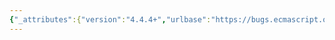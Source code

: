 ```yaml
---
{"_attributes":{"version":"4.4.4+","urlbase":"https://bugs.ecmascript.org/","maintainer":"dherman@mozilla.com"},"bug":{"bug_id":3970,"creation_ts":"2015-02-17 06:54:00 -0800","short_desc":"9.4.2.3, 19.1.3.6, 24.3.1.1, 24.3.2, 24.3.2.1: Missing ReturnIfAbrupt after IsArray","delta_ts":"2015-02-19 19:11:01 -0800","product":"Draft for 6th Edition","component":"technical issue","version":"Rev 33: February 12, 2015 Draft","rep_platform":"All","op_sys":"All","bug_status":"RESOLVED","resolution":"FIXED","priority":"Normal","bug_severity":"normal","everconfirmed":true,"reporter":{"uid":"andrebargull","name":"André Bargull"},"assigned_to":{"uid":"allen","name":"Allen Wirfs-Brock"},"long_desc":[{"commentid":12807,"comment_count":0,"who":{"uid":"andrebargull","name":"André Bargull"},"bug_when":"2015-02-17 06:54:37 -0800","thetext":"9.4.2.3 ArraySpeciesCreate(originalArray, length) Abstract Operation\n- step 4\n\n19.1.3.6 Object.prototype.toString ( )\n- step 4\n\n24.3.1.1 Runtime Semantics: Walk Abstract Operation\n- step 3.a\n\n24.3.2 JSON.stringify ( value [ , replacer [ , space ] ] )\n- step 4.b\n\n24.3.2.1 Runtime Semantics: Str Abstract Operation\n- step 11.a\n\nIsArray is fallible, so it needs be guarded with a ReturnIfAbrupt call."},{"commentid":12826,"comment_count":1,"who":{"uid":"allen","name":"Allen Wirfs-Brock"},"bug_when":"2015-02-17 11:05:29 -0800","thetext":"fixed in rev34 editor's draft"},{"commentid":13095,"comment_count":2,"who":{"uid":"allen","name":"Allen Wirfs-Brock"},"bug_when":"2015-02-19 19:11:01 -0800","thetext":"fixed in rev34"}]}}
---
```

